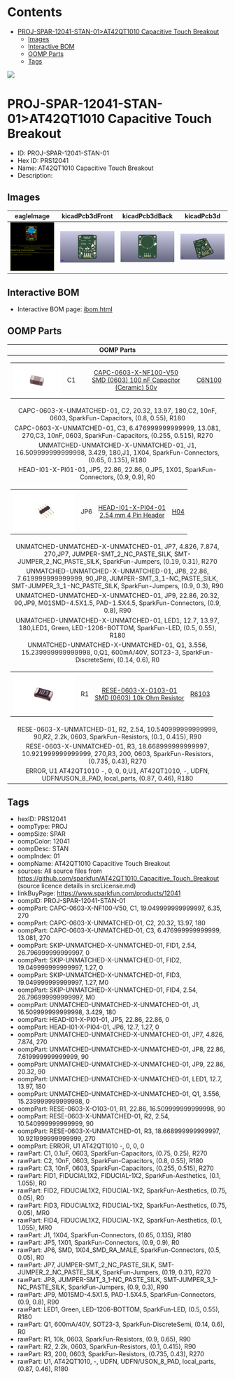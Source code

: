 



Contents
========

* [PROJ-SPAR-12041-STAN-01>AT42QT1010 Capacitive Touch Breakout](#proj-spar-12041-stan-01at42qt1010-capacitive-touch-breakout)
	* [Images](#images)
	* [Interactive BOM](#interactive-bom)
	* [OOMP Parts](#oomp-parts)
	* [Tags](#tags)
  
![][im]
# PROJ-SPAR-12041-STAN-01>AT42QT1010 Capacitive Touch Breakout

- ID: PROJ-SPAR-12041-STAN-01
- Hex ID: PRS12041
- Name: AT42QT1010 Capacitive Touch Breakout
- Description: 

## Images
  
  

|eagleImage|kicadPcb3dFront|kicadPcb3dBack|kicadPcb3d|
| :---: | :---: | :---: | :---: |
|[![eagleImage](eagleImage_140.png)](eagleImage_600.png)|[![kicadPcb3dFront](kicadPcb3dFront_140.png)](kicadPcb3dFront_600.png)|[![kicadPcb3dBack](kicadPcb3dBack_140.png)](kicadPcb3dBack_600.png)|[![kicadPcb3d](kicadPcb3d_140.png)](kicadPcb3d_600.png)|

## Interactive BOM

- Interactive BOM page: [ibom.html](kicad/bom/ibom.html)

## OOMP Parts
  

|OOMP Parts|
| :---: |
|<table><tr><td>![CAPC-0603-X-NF100-V50](https://raw.githubusercontent.com/oomlout/oomlout_OOMP_parts/main/CAPC-0603-X-NF100-V50/image_140.jpg)</td><td> C1</td><td>[CAPC-0603-X-NF100-V50<br>SMD (0603) 100 nF Capacitor (Ceramic) 50v](https://github.com/oomlout/oomlout_OOMP_parts/tree/main/CAPC-0603-X-NF100-V50/)</td><td>[C6N100](https://github.com/oomlout/oomlout_OOMP_parts/tree/main/CAPC-0603-X-NF100-V50/)</td></tr></table>|
|CAPC-0603-X-UNMATCHED-01, C2, 20.32, 13.97, 180,C2, 10nF, 0603, SparkFun-Capacitors, (0.8, 0.55), R180|
|CAPC-0603-X-UNMATCHED-01, C3, 6.476999999999999, 13.081, 270,C3, 10nF, 0603, SparkFun-Capacitors, (0.255, 0.515), R270|
|UNMATCHED-UNMATCHED-X-UNMATCHED-01, J1, 16.509999999999998, 3.429, 180,J1, 1X04, SparkFun-Connectors, (0.65, 0.135), R180|
|HEAD-I01-X-PI01-01, JP5, 22.86, 22.86, 0,JP5, 1X01, SparkFun-Connectors, (0.9, 0.9), R0|
|<table><tr><td>![HEAD-I01-X-PI04-01](https://raw.githubusercontent.com/oomlout/oomlout_OOMP_parts/main/HEAD-I01-X-PI04-01/image_140.jpg)</td><td> JP6</td><td>[HEAD-I01-X-PI04-01<br>2.54 mm 4 Pin Header](https://github.com/oomlout/oomlout_OOMP_parts/tree/main/HEAD-I01-X-PI04-01/)</td><td>[H04](https://github.com/oomlout/oomlout_OOMP_parts/tree/main/HEAD-I01-X-PI04-01/)</td></tr></table>|
|UNMATCHED-UNMATCHED-X-UNMATCHED-01, JP7, 4.826, 7.874, 270,JP7, JUMPER-SMT_2_NC_PASTE_SILK, SMT-JUMPER_2_NC_PASTE_SILK, SparkFun-Jumpers, (0.19, 0.31), R270|
|UNMATCHED-UNMATCHED-X-UNMATCHED-01, JP8, 22.86, 7.619999999999999, 90,JP8, JUMPER-SMT_3_1-NC_PASTE_SILK, SMT-JUMPER_3_1-NC_PASTE_SILK, SparkFun-Jumpers, (0.9, 0.3), R90|
|UNMATCHED-UNMATCHED-X-UNMATCHED-01, JP9, 22.86, 20.32, 90,JP9, M01SMD-4.5X1.5, PAD-1.5X4.5, SparkFun-Connectors, (0.9, 0.8), R90|
|UNMATCHED-UNMATCHED-X-UNMATCHED-01, LED1, 12.7, 13.97, 180,LED1, Green, LED-1206-BOTTOM, SparkFun-LED, (0.5, 0.55), R180|
|UNMATCHED-UNMATCHED-X-UNMATCHED-01, Q1, 3.556, 15.239999999999998, 0,Q1, 600mA/40V, SOT23-3, SparkFun-DiscreteSemi, (0.14, 0.6), R0|
|<table><tr><td>![RESE-0603-X-O103-01](https://raw.githubusercontent.com/oomlout/oomlout_OOMP_parts/main/RESE-0603-X-O103-01/image_140.jpg)</td><td> R1</td><td>[RESE-0603-X-O103-01<br>SMD (0603) 10k Ohm Resistor](https://github.com/oomlout/oomlout_OOMP_parts/tree/main/RESE-0603-X-O103-01/)</td><td>[R6103](https://github.com/oomlout/oomlout_OOMP_parts/tree/main/RESE-0603-X-O103-01/)</td></tr></table>|
|RESE-0603-X-UNMATCHED-01, R2, 2.54, 10.540999999999999, 90,R2, 2.2k, 0603, SparkFun-Resistors, (0.1, 0.415), R90|
|RESE-0603-X-UNMATCHED-01, R3, 18.668999999999997, 10.921999999999999, 270,R3, 200, 0603, SparkFun-Resistors, (0.735, 0.43), R270|
|ERROR, U1 AT42QT1010 -, 0, 0, 0,U1, AT42QT1010, -, UDFN, UDFN/USON_8_PAD, local_parts, (0.87, 0.46), R180|

## Tags

- hexID: PRS12041
- oompType: PROJ
- oompSize: SPAR
- oompColor: 12041
- oompDesc: STAN
- oompIndex: 01
- oompName: AT42QT1010 Capacitive Touch Breakout
- sources: All source files from https://github.com/sparkfun/AT42QT1010_Capacitive_Touch_Breakout (source licence details in srcLicense.md)
- linkBuyPage: https://www.sparkfun.com/products/12041
- oompID: PROJ-SPAR-12041-STAN-01
- oompPart: CAPC-0603-X-NF100-V50, C1, 19.049999999999997, 6.35, 270
- oompPart: CAPC-0603-X-UNMATCHED-01, C2, 20.32, 13.97, 180
- oompPart: CAPC-0603-X-UNMATCHED-01, C3, 6.476999999999999, 13.081, 270
- oompPart: SKIP-UNMATCHED-X-UNMATCHED-01, FID1, 2.54, 26.796999999999997, 0
- oompPart: SKIP-UNMATCHED-X-UNMATCHED-01, FID2, 19.049999999999997, 1.27, 0
- oompPart: SKIP-UNMATCHED-X-UNMATCHED-01, FID3, 19.049999999999997, 1.27, M0
- oompPart: SKIP-UNMATCHED-X-UNMATCHED-01, FID4, 2.54, 26.796999999999997, M0
- oompPart: UNMATCHED-UNMATCHED-X-UNMATCHED-01, J1, 16.509999999999998, 3.429, 180
- oompPart: HEAD-I01-X-PI01-01, JP5, 22.86, 22.86, 0
- oompPart: HEAD-I01-X-PI04-01, JP6, 12.7, 1.27, 0
- oompPart: UNMATCHED-UNMATCHED-X-UNMATCHED-01, JP7, 4.826, 7.874, 270
- oompPart: UNMATCHED-UNMATCHED-X-UNMATCHED-01, JP8, 22.86, 7.619999999999999, 90
- oompPart: UNMATCHED-UNMATCHED-X-UNMATCHED-01, JP9, 22.86, 20.32, 90
- oompPart: UNMATCHED-UNMATCHED-X-UNMATCHED-01, LED1, 12.7, 13.97, 180
- oompPart: UNMATCHED-UNMATCHED-X-UNMATCHED-01, Q1, 3.556, 15.239999999999998, 0
- oompPart: RESE-0603-X-O103-01, R1, 22.86, 16.509999999999998, 90
- oompPart: RESE-0603-X-UNMATCHED-01, R2, 2.54, 10.540999999999999, 90
- oompPart: RESE-0603-X-UNMATCHED-01, R3, 18.668999999999997, 10.921999999999999, 270
- oompPart: ERROR, U1 AT42QT1010 -, 0, 0, 0
- rawPart: C1, 0.1uF, 0603, SparkFun-Capacitors, (0.75, 0.25), R270
- rawPart: C2, 10nF, 0603, SparkFun-Capacitors, (0.8, 0.55), R180
- rawPart: C3, 10nF, 0603, SparkFun-Capacitors, (0.255, 0.515), R270
- rawPart: FID1, FIDUCIAL1X2, FIDUCIAL-1X2, SparkFun-Aesthetics, (0.1, 1.055), R0
- rawPart: FID2, FIDUCIAL1X2, FIDUCIAL-1X2, SparkFun-Aesthetics, (0.75, 0.05), R0
- rawPart: FID3, FIDUCIAL1X2, FIDUCIAL-1X2, SparkFun-Aesthetics, (0.75, 0.05), MR0
- rawPart: FID4, FIDUCIAL1X2, FIDUCIAL-1X2, SparkFun-Aesthetics, (0.1, 1.055), MR0
- rawPart: J1, 1X04, SparkFun-Connectors, (0.65, 0.135), R180
- rawPart: JP5, 1X01, SparkFun-Connectors, (0.9, 0.9), R0
- rawPart: JP6, SMD, 1X04_SMD_RA_MALE, SparkFun-Connectors, (0.5, 0.05), R0
- rawPart: JP7, JUMPER-SMT_2_NC_PASTE_SILK, SMT-JUMPER_2_NC_PASTE_SILK, SparkFun-Jumpers, (0.19, 0.31), R270
- rawPart: JP8, JUMPER-SMT_3_1-NC_PASTE_SILK, SMT-JUMPER_3_1-NC_PASTE_SILK, SparkFun-Jumpers, (0.9, 0.3), R90
- rawPart: JP9, M01SMD-4.5X1.5, PAD-1.5X4.5, SparkFun-Connectors, (0.9, 0.8), R90
- rawPart: LED1, Green, LED-1206-BOTTOM, SparkFun-LED, (0.5, 0.55), R180
- rawPart: Q1, 600mA/40V, SOT23-3, SparkFun-DiscreteSemi, (0.14, 0.6), R0
- rawPart: R1, 10k, 0603, SparkFun-Resistors, (0.9, 0.65), R90
- rawPart: R2, 2.2k, 0603, SparkFun-Resistors, (0.1, 0.415), R90
- rawPart: R3, 200, 0603, SparkFun-Resistors, (0.735, 0.43), R270
- rawPart: U1, AT42QT1010, -, UDFN, UDFN/USON_8_PAD, local_parts, (0.87, 0.46), R180



[im]: kicadPcb3d_450.png
